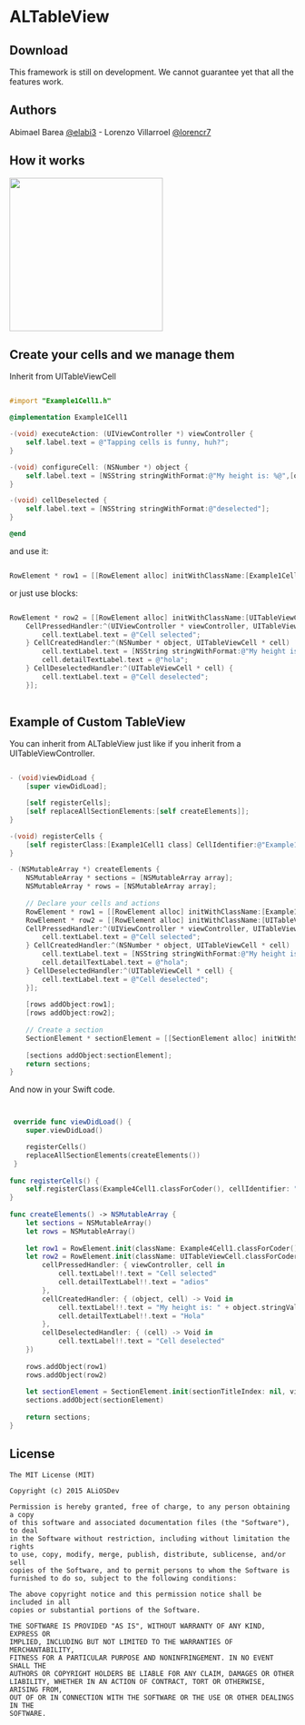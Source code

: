 ALTableView
==============

Download
--------

This framework is still on development. We cannot guarantee yet that all the features work.

Authors
--------

Abimael Barea [@elabi3](https://github.com/elabi3) - 
Lorenzo Villarroel [@lorencr7](https://github.com/lorencr7) 

How it works
--------

<img src="https://raw.github.com/roomorama/Caldroid/master/screenshot/dark.png" width="270">

Create your cells and we manage them
--------

Inherit from UITableViewCell

```objective-c

#import "Example1Cell1.h"

@implementation Example1Cell1

-(void) executeAction: (UIViewController *) viewController {
    self.label.text = @"Tapping cells is funny, huh?";
}

-(void) configureCell: (NSNumber *) object {
    self.label.text = [NSString stringWithFormat:@"My height is: %@",[object stringValue]];
}

-(void) cellDeselected {
    self.label.text = [NSString stringWithFormat:@"deselected"];
}

@end

```

and use it:

```objective-c

RowElement * row1 = [[RowElement alloc] initWithClassName:[Example1Cell1 class] object:@40 heightCell:@40 cellIdentifier:nil];

```

or just use blocks:

```objective-c

RowElement * row2 = [[RowElement alloc] initWithClassName:[UITableViewCell class] object:@40 heightCell:@40 cellIdentifier:nil CellStyle:UITableViewCellStyleSubtitle 
    CellPressedHandler:^(UIViewController * viewController, UITableViewCell * cell) {
        cell.textLabel.text = @"Cell selected";
    } CellCreatedHandler:^(NSNumber * object, UITableViewCell * cell)  {
        cell.textLabel.text = [NSString stringWithFormat:@"My height is: %@",[object stringValue]];
        cell.detailTextLabel.text = @"hola";
    } CellDeselectedHandler:^(UITableViewCell * cell) {
        cell.textLabel.text = @"Cell deselected";
    }];
    
```

Example of Custom TableView
--------

You can inherit from ALTableView just like if you inherit from a UITableViewController.

```objective-c

- (void)viewDidLoad {
    [super viewDidLoad];

    [self registerCells];
    [self replaceAllSectionElements:[self createElements]];
}

-(void) registerCells {
    [self registerClass:[Example1Cell1 class] CellIdentifier:@"Example1Cell1"];
}

- (NSMutableArray *) createElements {
    NSMutableArray * sections = [NSMutableArray array];
    NSMutableArray * rows = [NSMutableArray array];
    
    // Declare your cells and actions
    RowElement * row1 = [[RowElement alloc] initWithClassName:[Example1Cell1 class] object:@40 heightCell:@40 cellIdentifier:nil];
    RowElement * row2 = [[RowElement alloc] initWithClassName:[UITableViewCell class] object:@40 heightCell:@40 cellIdentifier:nil CellStyle:UITableViewCellStyleSubtitle 
    CellPressedHandler:^(UIViewController * viewController, UITableViewCell * cell) {
        cell.textLabel.text = @"Cell selected";
    } CellCreatedHandler:^(NSNumber * object, UITableViewCell * cell)  {
        cell.textLabel.text = [NSString stringWithFormat:@"My height is: %@",[object stringValue]];
        cell.detailTextLabel.text = @"hola";
    } CellDeselectedHandler:^(UITableViewCell * cell) {
        cell.textLabel.text = @"Cell deselected";
    }];
    
    [rows addObject:row1];
    [rows addObject:row2];
    
    // Create a section
    SectionElement * sectionElement = [[SectionElement alloc] initWithSectionTitleIndex:nil viewHeader:nil viewFooter:nil heightHeader:@0 heightFooter:@0 cellObjects:rows isExpandable:NO];
    
    [sections addObject:sectionElement];
    return sections;
}

```

And now in your Swift code.

```swift


 override func viewDidLoad() {
    super.viewDidLoad()

    registerCells()
    replaceAllSectionElements(createElements())
 }
        
func registerCells() {
    self.registerClass(Example4Cell1.classForCoder(), cellIdentifier: "Example4Cell1")
}
    
func createElements() -> NSMutableArray {
    let sections = NSMutableArray()
    let rows = NSMutableArray()
    
    let row1 = RowElement.init(className: Example4Cell1.classForCoder(), object: 40, heightCell: 60, cellIdentifier: nil)
    let row2 = RowElement.init(className: UITableViewCell.classForCoder(), object: 40, heightCell: 60, cellIdentifier: nil, cellStyle: UITableViewCellStyle.Subtitle,
        cellPressedHandler: { viewController, cell in
            cell.textLabel!!.text = "Cell selected"
            cell.detailTextLabel!!.text = "adios"
        },
        cellCreatedHandler: { (object, cell) -> Void in
            cell.textLabel!!.text = "My height is: " + object.stringValue
            cell.detailTextLabel!!.text = "Hola"
        },
        cellDeselectedHandler: { (cell) -> Void in
            cell.textLabel!!.text = "Cell deselected"
    })
    
    rows.addObject(row1)
    rows.addObject(row2)
    
    let sectionElement = SectionElement.init(sectionTitleIndex: nil, viewHeader: nil, viewFooter: nil, heightHeader: 0, heightFooter: 0, cellObjects: rows, isExpandable: false)
    sections.addObject(sectionElement)
    
    return sections;
}

```

License
-------

	The MIT License (MIT)

	Copyright (c) 2015 ALiOSDev

	Permission is hereby granted, free of charge, to any person obtaining a copy
	of this software and associated documentation files (the "Software"), to deal
	in the Software without restriction, including without limitation the rights
	to use, copy, modify, merge, publish, distribute, sublicense, and/or sell
	copies of the Software, and to permit persons to whom the Software is
	furnished to do so, subject to the following conditions:

	The above copyright notice and this permission notice shall be included in all
	copies or substantial portions of the Software.

	THE SOFTWARE IS PROVIDED "AS IS", WITHOUT WARRANTY OF ANY KIND, EXPRESS OR
	IMPLIED, INCLUDING BUT NOT LIMITED TO THE WARRANTIES OF MERCHANTABILITY,
	FITNESS FOR A PARTICULAR PURPOSE AND NONINFRINGEMENT. IN NO EVENT SHALL THE
	AUTHORS OR COPYRIGHT HOLDERS BE LIABLE FOR ANY CLAIM, DAMAGES OR OTHER
	LIABILITY, WHETHER IN AN ACTION OF CONTRACT, TORT OR OTHERWISE, ARISING FROM,
	OUT OF OR IN CONNECTION WITH THE SOFTWARE OR THE USE OR OTHER DEALINGS IN THE
	SOFTWARE.


